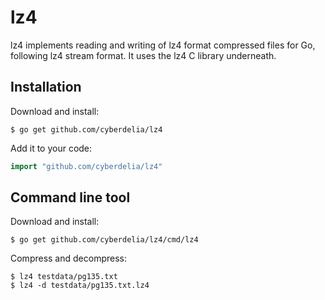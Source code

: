 # lz4

lz4 implements reading and writing of lz4 format compressed files for Go, following lz4 stream format.
It uses the lz4 C library underneath.

## Installation

Download and install:

```console
$ go get github.com/cyberdelia/lz4
```

Add it to your code:

```go
import "github.com/cyberdelia/lz4"
```

## Command line tool
 
Download and install:

```console
$ go get github.com/cyberdelia/lz4/cmd/lz4
```

Compress and decompress:

```console
$ lz4 testdata/pg135.txt
$ lz4 -d testdata/pg135.txt.lz4
```
